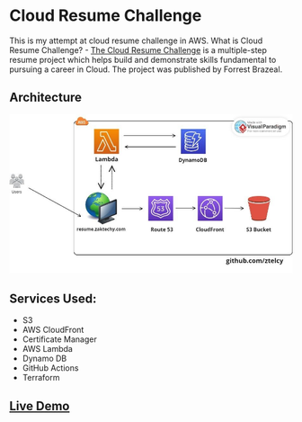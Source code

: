 # Cloud Resume Challenge

This is my attempt at cloud resume challenge in AWS. What is Cloud Resume Challenge? - [The Cloud Resume Challenge](https://cloudresumechallenge.dev/) is a multiple-step resume project which helps build and demonstrate skills fundamental to pursuing a career in Cloud. The project was published by Forrest Brazeal.

## Architecture

![Cloud Resume Challenge Diagram](https://github.com/ztelcy/aws-cloud-resume-challenge/blob/main/Cloud%20Diagram.jpg?raw=true)

## Services Used:

* S3
* AWS CloudFront
* Certificate Manager
* AWS Lambda
* Dynamo DB
* GitHub Actions
* Terraform

## [Live Demo](https://resume.zaktechy.com/)
